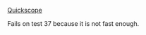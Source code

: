 [Quickscope](https://open.kattis.com/problems/quickscope)

Fails on test 37 because it is not fast enough.